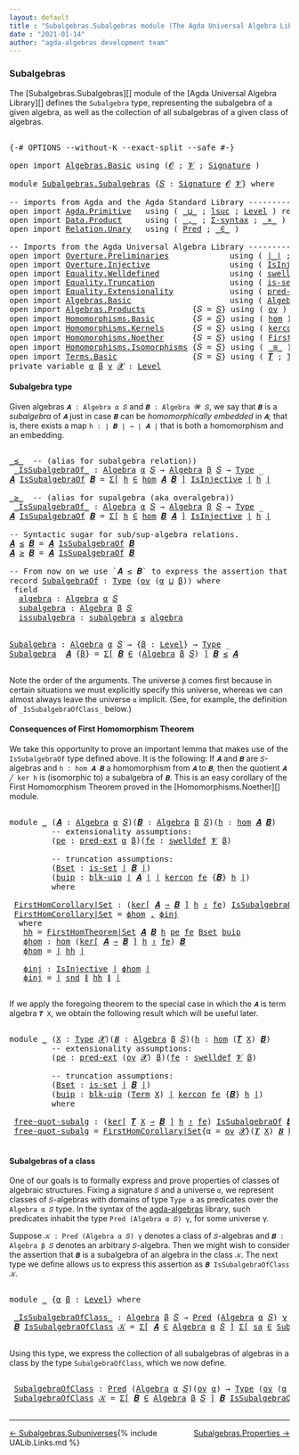 ```yaml
---
layout: default
title : "Subalgebras.Subalgebras module (The Agda Universal Algebra Library)"
date : "2021-01-14"
author: "agda-algebras development team"
---
```


### <a id="subalgebras">Subalgebras</a>

The [Subalgebras.Subalgebras][] module of the [Agda Universal Algebra Library][] defines the `Subalgebra` type, representing the subalgebra of a given algebra, as well as the collection of all subalgebras of a given class of algebras.

<pre class="Agda">

<a id="456" class="Symbol">{-#</a> <a id="460" class="Keyword">OPTIONS</a> <a id="468" class="Pragma">--without-K</a> <a id="480" class="Pragma">--exact-split</a> <a id="494" class="Pragma">--safe</a> <a id="501" class="Symbol">#-}</a>

<a id="506" class="Keyword">open</a> <a id="511" class="Keyword">import</a> <a id="518" href="Algebras.Basic.html" class="Module">Algebras.Basic</a> <a id="533" class="Keyword">using</a> <a id="539" class="Symbol">(</a><a id="540" href="Algebras.Basic.html#1130" class="Generalizable">𝓞</a> <a id="542" class="Symbol">;</a> <a id="544" href="Algebras.Basic.html#1132" class="Generalizable">𝓥</a> <a id="546" class="Symbol">;</a> <a id="548" href="Algebras.Basic.html#3858" class="Function">Signature</a> <a id="558" class="Symbol">)</a>

<a id="561" class="Keyword">module</a> <a id="568" href="Subalgebras.Subalgebras.html" class="Module">Subalgebras.Subalgebras</a> <a id="592" class="Symbol">{</a><a id="593" href="Subalgebras.Subalgebras.html#593" class="Bound">𝑆</a> <a id="595" class="Symbol">:</a> <a id="597" href="Algebras.Basic.html#3858" class="Function">Signature</a> <a id="607" href="Algebras.Basic.html#1130" class="Generalizable">𝓞</a> <a id="609" href="Algebras.Basic.html#1132" class="Generalizable">𝓥</a><a id="610" class="Symbol">}</a> <a id="612" class="Keyword">where</a>

<a id="619" class="Comment">-- imports from Agda and the Agda Standard Library ------------------------------------</a>
<a id="707" class="Keyword">open</a> <a id="712" class="Keyword">import</a> <a id="719" href="Agda.Primitive.html" class="Module">Agda.Primitive</a>   <a id="736" class="Keyword">using</a> <a id="742" class="Symbol">(</a> <a id="744" href="Agda.Primitive.html#810" class="Primitive Operator">_⊔_</a> <a id="748" class="Symbol">;</a> <a id="750" href="Agda.Primitive.html#780" class="Primitive">lsuc</a> <a id="755" class="Symbol">;</a> <a id="757" href="Agda.Primitive.html#597" class="Postulate">Level</a> <a id="763" class="Symbol">)</a> <a id="765" class="Keyword">renaming</a> <a id="774" class="Symbol">(</a> <a id="776" href="Agda.Primitive.html#326" class="Primitive">Set</a> <a id="780" class="Symbol">to</a> <a id="783" class="Primitive">Type</a> <a id="788" class="Symbol">)</a>
<a id="790" class="Keyword">open</a> <a id="795" class="Keyword">import</a> <a id="802" href="Data.Product.html" class="Module">Data.Product</a>     <a id="819" class="Keyword">using</a> <a id="825" class="Symbol">(</a> <a id="827" href="Agda.Builtin.Sigma.html#236" class="InductiveConstructor Operator">_,_</a> <a id="831" class="Symbol">;</a> <a id="833" href="Data.Product.html#916" class="Function">Σ-syntax</a> <a id="842" class="Symbol">;</a> <a id="844" href="Data.Product.html#1167" class="Function Operator">_×_</a> <a id="848" class="Symbol">)</a> <a id="850" class="Keyword">renaming</a> <a id="859" class="Symbol">(</a> <a id="861" href="Agda.Builtin.Sigma.html#264" class="Field">proj₂</a> <a id="867" class="Symbol">to</a> <a id="870" class="Field">snd</a> <a id="874" class="Symbol">)</a>
<a id="876" class="Keyword">open</a> <a id="881" class="Keyword">import</a> <a id="888" href="Relation.Unary.html" class="Module">Relation.Unary</a>   <a id="905" class="Keyword">using</a> <a id="911" class="Symbol">(</a> <a id="913" href="Relation.Unary.html#1101" class="Function">Pred</a> <a id="918" class="Symbol">;</a> <a id="920" href="Relation.Unary.html#1523" class="Function Operator">_∈_</a> <a id="924" class="Symbol">)</a>

<a id="927" class="Comment">-- Imports from the Agda Universal Algebra Library ------------------------------------</a>
<a id="1015" class="Keyword">open</a> <a id="1020" class="Keyword">import</a> <a id="1027" href="Overture.Preliminaries.html" class="Module">Overture.Preliminaries</a>             <a id="1062" class="Keyword">using</a> <a id="1068" class="Symbol">(</a> <a id="1070" href="Overture.Preliminaries.html#4383" class="Function Operator">∣_∣</a> <a id="1074" class="Symbol">;</a> <a id="1076" href="Overture.Preliminaries.html#4421" class="Function Operator">∥_∥</a> <a id="1080" class="Symbol">)</a>
<a id="1082" class="Keyword">open</a> <a id="1087" class="Keyword">import</a> <a id="1094" href="Overture.Injective.html" class="Module">Overture.Injective</a>                 <a id="1129" class="Keyword">using</a> <a id="1135" class="Symbol">(</a> <a id="1137" href="Overture.Injective.html#1265" class="Function">IsInjective</a> <a id="1149" class="Symbol">)</a>
<a id="1151" class="Keyword">open</a> <a id="1156" class="Keyword">import</a> <a id="1163" href="Equality.Welldefined.html" class="Module">Equality.Welldefined</a>               <a id="1198" class="Keyword">using</a> <a id="1204" class="Symbol">(</a> <a id="1206" href="Equality.Welldefined.html#2646" class="Function">swelldef</a> <a id="1215" class="Symbol">)</a>
<a id="1217" class="Keyword">open</a> <a id="1222" class="Keyword">import</a> <a id="1229" href="Equality.Truncation.html" class="Module">Equality.Truncation</a>                <a id="1264" class="Keyword">using</a> <a id="1270" class="Symbol">(</a> <a id="1272" href="Equality.Truncation.html#6610" class="Function">is-set</a> <a id="1279" class="Symbol">;</a> <a id="1281" href="Equality.Truncation.html#10868" class="Function">blk-uip</a> <a id="1289" class="Symbol">)</a>
<a id="1291" class="Keyword">open</a> <a id="1296" class="Keyword">import</a> <a id="1303" href="Equality.Extensionality.html" class="Module">Equality.Extensionality</a>            <a id="1338" class="Keyword">using</a> <a id="1344" class="Symbol">(</a> <a id="1346" href="Equality.Extensionality.html#3081" class="Function">pred-ext</a> <a id="1355" class="Symbol">)</a>
<a id="1357" class="Keyword">open</a> <a id="1362" class="Keyword">import</a> <a id="1369" href="Algebras.Basic.html" class="Module">Algebras.Basic</a>                     <a id="1404" class="Keyword">using</a> <a id="1410" class="Symbol">(</a> <a id="1412" href="Algebras.Basic.html#6222" class="Function">Algebra</a> <a id="1420" class="Symbol">)</a>
<a id="1422" class="Keyword">open</a> <a id="1427" class="Keyword">import</a> <a id="1434" href="Algebras.Products.html" class="Module">Algebras.Products</a>          <a id="1461" class="Symbol">{</a><a id="1462" class="Argument">𝑆</a> <a id="1464" class="Symbol">=</a> <a id="1466" href="Subalgebras.Subalgebras.html#593" class="Bound">𝑆</a><a id="1467" class="Symbol">}</a> <a id="1469" class="Keyword">using</a> <a id="1475" class="Symbol">(</a> <a id="1477" href="Algebras.Products.html#3135" class="Function">ov</a> <a id="1480" class="Symbol">)</a>
<a id="1482" class="Keyword">open</a> <a id="1487" class="Keyword">import</a> <a id="1494" href="Homomorphisms.Basic.html" class="Module">Homomorphisms.Basic</a>        <a id="1521" class="Symbol">{</a><a id="1522" class="Argument">𝑆</a> <a id="1524" class="Symbol">=</a> <a id="1526" href="Subalgebras.Subalgebras.html#593" class="Bound">𝑆</a><a id="1527" class="Symbol">}</a> <a id="1529" class="Keyword">using</a> <a id="1535" class="Symbol">(</a> <a id="1537" href="Homomorphisms.Basic.html#2647" class="Function">hom</a> <a id="1541" class="Symbol">)</a>
<a id="1543" class="Keyword">open</a> <a id="1548" class="Keyword">import</a> <a id="1555" href="Homomorphisms.Kernels.html" class="Module">Homomorphisms.Kernels</a>      <a id="1582" class="Symbol">{</a><a id="1583" class="Argument">𝑆</a> <a id="1585" class="Symbol">=</a> <a id="1587" href="Subalgebras.Subalgebras.html#593" class="Bound">𝑆</a><a id="1588" class="Symbol">}</a> <a id="1590" class="Keyword">using</a> <a id="1596" class="Symbol">(</a> <a id="1598" href="Homomorphisms.Kernels.html#2620" class="Function">kercon</a> <a id="1605" class="Symbol">;</a> <a id="1607" href="Homomorphisms.Kernels.html#3028" class="Function Operator">ker[_⇒_]_↾_</a> <a id="1619" class="Symbol">)</a>
<a id="1621" class="Keyword">open</a> <a id="1626" class="Keyword">import</a> <a id="1633" href="Homomorphisms.Noether.html" class="Module">Homomorphisms.Noether</a>      <a id="1660" class="Symbol">{</a><a id="1661" class="Argument">𝑆</a> <a id="1663" class="Symbol">=</a> <a id="1665" href="Subalgebras.Subalgebras.html#593" class="Bound">𝑆</a><a id="1666" class="Symbol">}</a> <a id="1668" class="Keyword">using</a> <a id="1674" class="Symbol">(</a> <a id="1676" href="Homomorphisms.Noether.html#3953" class="Function">FirstHomTheorem|Set</a> <a id="1696" class="Symbol">)</a>
<a id="1698" class="Keyword">open</a> <a id="1703" class="Keyword">import</a> <a id="1710" href="Homomorphisms.Isomorphisms.html" class="Module">Homomorphisms.Isomorphisms</a> <a id="1737" class="Symbol">{</a><a id="1738" class="Argument">𝑆</a> <a id="1740" class="Symbol">=</a> <a id="1742" href="Subalgebras.Subalgebras.html#593" class="Bound">𝑆</a><a id="1743" class="Symbol">}</a> <a id="1745" class="Keyword">using</a> <a id="1751" class="Symbol">(</a> <a id="1753" href="Homomorphisms.Isomorphisms.html#2333" class="Record Operator">_≅_</a> <a id="1757" class="Symbol">)</a>
<a id="1759" class="Keyword">open</a> <a id="1764" class="Keyword">import</a> <a id="1771" href="Terms.Basic.html" class="Module">Terms.Basic</a>                <a id="1798" class="Symbol">{</a><a id="1799" class="Argument">𝑆</a> <a id="1801" class="Symbol">=</a> <a id="1803" href="Subalgebras.Subalgebras.html#593" class="Bound">𝑆</a><a id="1804" class="Symbol">}</a> <a id="1806" class="Keyword">using</a> <a id="1812" class="Symbol">(</a> <a id="1814" href="Terms.Basic.html#3263" class="Function">𝑻</a> <a id="1816" class="Symbol">;</a> <a id="1818" href="Terms.Basic.html#1991" class="Datatype">Term</a> <a id="1823" class="Symbol">)</a>
<a id="1825" class="Keyword">private</a> <a id="1833" class="Keyword">variable</a> <a id="1842" href="Subalgebras.Subalgebras.html#1842" class="Generalizable">α</a> <a id="1844" href="Subalgebras.Subalgebras.html#1844" class="Generalizable">β</a> <a id="1846" href="Subalgebras.Subalgebras.html#1846" class="Generalizable">γ</a> <a id="1848" href="Subalgebras.Subalgebras.html#1848" class="Generalizable">𝓧</a> <a id="1850" class="Symbol">:</a> <a id="1852" href="Agda.Primitive.html#597" class="Postulate">Level</a>
</pre>


#### <a id="subalgebra-type">Subalgebra type</a>

Given algebras `𝑨 : Algebra α 𝑆` and `𝑩 : Algebra 𝓦 𝑆`, we say that `𝑩` is a *subalgebra* of `𝑨` just in case `𝑩` can be *homomorphically embedded* in `𝑨`; that is, there exists a map `h : ∣ 𝑩 ∣ → ∣ 𝑨 ∣` that is both a homomorphism and an embedding.

<pre class="Agda">

<a id="_≤_"></a><a id="2186" href="Subalgebras.Subalgebras.html#2186" class="Function Operator">_≤_</a>  <a id="2191" class="Comment">-- (alias for subalgebra relation))</a>
 <a id="_IsSubalgebraOf_"></a><a id="2228" href="Subalgebras.Subalgebras.html#2228" class="Function Operator">_IsSubalgebraOf_</a> <a id="2245" class="Symbol">:</a> <a id="2247" href="Algebras.Basic.html#6222" class="Function">Algebra</a> <a id="2255" href="Subalgebras.Subalgebras.html#1842" class="Generalizable">α</a> <a id="2257" href="Subalgebras.Subalgebras.html#593" class="Bound">𝑆</a> <a id="2259" class="Symbol">→</a> <a id="2261" href="Algebras.Basic.html#6222" class="Function">Algebra</a> <a id="2269" href="Subalgebras.Subalgebras.html#1844" class="Generalizable">β</a> <a id="2271" href="Subalgebras.Subalgebras.html#593" class="Bound">𝑆</a> <a id="2273" class="Symbol">→</a> <a id="2275" href="Subalgebras.Subalgebras.html#783" class="Primitive">Type</a> <a id="2280" class="Symbol">_</a>
<a id="2282" href="Subalgebras.Subalgebras.html#2282" class="Bound">𝑨</a> <a id="2284" href="Subalgebras.Subalgebras.html#2228" class="Function Operator">IsSubalgebraOf</a> <a id="2299" href="Subalgebras.Subalgebras.html#2299" class="Bound">𝑩</a> <a id="2301" class="Symbol">=</a> <a id="2303" href="Data.Product.html#916" class="Function">Σ[</a> <a id="2306" href="Subalgebras.Subalgebras.html#2306" class="Bound">h</a> <a id="2308" href="Data.Product.html#916" class="Function">∈</a> <a id="2310" href="Homomorphisms.Basic.html#2647" class="Function">hom</a> <a id="2314" href="Subalgebras.Subalgebras.html#2282" class="Bound">𝑨</a> <a id="2316" href="Subalgebras.Subalgebras.html#2299" class="Bound">𝑩</a> <a id="2318" href="Data.Product.html#916" class="Function">]</a> <a id="2320" href="Overture.Injective.html#1265" class="Function">IsInjective</a> <a id="2332" href="Overture.Preliminaries.html#4383" class="Function Operator">∣</a> <a id="2334" href="Subalgebras.Subalgebras.html#2306" class="Bound">h</a> <a id="2336" href="Overture.Preliminaries.html#4383" class="Function Operator">∣</a>

<a id="_≥_"></a><a id="2339" href="Subalgebras.Subalgebras.html#2339" class="Function Operator">_≥_</a>  <a id="2344" class="Comment">-- (alias for supalgebra (aka overalgebra))</a>
 <a id="_IsSupalgebraOf_"></a><a id="2389" href="Subalgebras.Subalgebras.html#2389" class="Function Operator">_IsSupalgebraOf_</a> <a id="2406" class="Symbol">:</a> <a id="2408" href="Algebras.Basic.html#6222" class="Function">Algebra</a> <a id="2416" href="Subalgebras.Subalgebras.html#1842" class="Generalizable">α</a> <a id="2418" href="Subalgebras.Subalgebras.html#593" class="Bound">𝑆</a> <a id="2420" class="Symbol">→</a> <a id="2422" href="Algebras.Basic.html#6222" class="Function">Algebra</a> <a id="2430" href="Subalgebras.Subalgebras.html#1844" class="Generalizable">β</a> <a id="2432" href="Subalgebras.Subalgebras.html#593" class="Bound">𝑆</a> <a id="2434" class="Symbol">→</a> <a id="2436" href="Subalgebras.Subalgebras.html#783" class="Primitive">Type</a> <a id="2441" class="Symbol">_</a>
<a id="2443" href="Subalgebras.Subalgebras.html#2443" class="Bound">𝑨</a> <a id="2445" href="Subalgebras.Subalgebras.html#2389" class="Function Operator">IsSupalgebraOf</a> <a id="2460" href="Subalgebras.Subalgebras.html#2460" class="Bound">𝑩</a> <a id="2462" class="Symbol">=</a> <a id="2464" href="Data.Product.html#916" class="Function">Σ[</a> <a id="2467" href="Subalgebras.Subalgebras.html#2467" class="Bound">h</a> <a id="2469" href="Data.Product.html#916" class="Function">∈</a> <a id="2471" href="Homomorphisms.Basic.html#2647" class="Function">hom</a> <a id="2475" href="Subalgebras.Subalgebras.html#2460" class="Bound">𝑩</a> <a id="2477" href="Subalgebras.Subalgebras.html#2443" class="Bound">𝑨</a> <a id="2479" href="Data.Product.html#916" class="Function">]</a> <a id="2481" href="Overture.Injective.html#1265" class="Function">IsInjective</a> <a id="2493" href="Overture.Preliminaries.html#4383" class="Function Operator">∣</a> <a id="2495" href="Subalgebras.Subalgebras.html#2467" class="Bound">h</a> <a id="2497" href="Overture.Preliminaries.html#4383" class="Function Operator">∣</a>

<a id="2500" class="Comment">-- Syntactic sugar for sub/sup-algebra relations.</a>
<a id="2550" href="Subalgebras.Subalgebras.html#2550" class="Bound">𝑨</a> <a id="2552" href="Subalgebras.Subalgebras.html#2186" class="Function Operator">≤</a> <a id="2554" href="Subalgebras.Subalgebras.html#2554" class="Bound">𝑩</a> <a id="2556" class="Symbol">=</a> <a id="2558" href="Subalgebras.Subalgebras.html#2550" class="Bound">𝑨</a> <a id="2560" href="Subalgebras.Subalgebras.html#2228" class="Function Operator">IsSubalgebraOf</a> <a id="2575" href="Subalgebras.Subalgebras.html#2554" class="Bound">𝑩</a>
<a id="2577" href="Subalgebras.Subalgebras.html#2577" class="Bound">𝑨</a> <a id="2579" href="Subalgebras.Subalgebras.html#2339" class="Function Operator">≥</a> <a id="2581" href="Subalgebras.Subalgebras.html#2581" class="Bound">𝑩</a> <a id="2583" class="Symbol">=</a> <a id="2585" href="Subalgebras.Subalgebras.html#2577" class="Bound">𝑨</a> <a id="2587" href="Subalgebras.Subalgebras.html#2389" class="Function Operator">IsSupalgebraOf</a> <a id="2602" href="Subalgebras.Subalgebras.html#2581" class="Bound">𝑩</a>

<a id="2605" class="Comment">-- From now on we use `𝑨 ≤ 𝑩` to express the assertion that `𝑨` is a subalgebra of `𝑩`.</a>
<a id="2693" class="Keyword">record</a> <a id="SubalgebraOf"></a><a id="2700" href="Subalgebras.Subalgebras.html#2700" class="Record">SubalgebraOf</a> <a id="2713" class="Symbol">:</a> <a id="2715" href="Subalgebras.Subalgebras.html#783" class="Primitive">Type</a> <a id="2720" class="Symbol">(</a><a id="2721" href="Algebras.Products.html#3135" class="Function">ov</a> <a id="2724" class="Symbol">(</a><a id="2725" href="Subalgebras.Subalgebras.html#2725" class="Bound">α</a> <a id="2727" href="Agda.Primitive.html#810" class="Primitive Operator">⊔</a> <a id="2729" href="Subalgebras.Subalgebras.html#2729" class="Bound">β</a><a id="2730" class="Symbol">))</a> <a id="2733" class="Keyword">where</a>
 <a id="2740" class="Keyword">field</a>
  <a id="SubalgebraOf.algebra"></a><a id="2748" href="Subalgebras.Subalgebras.html#2748" class="Field">algebra</a> <a id="2756" class="Symbol">:</a> <a id="2758" href="Algebras.Basic.html#6222" class="Function">Algebra</a> <a id="2766" href="Subalgebras.Subalgebras.html#2725" class="Bound">α</a> <a id="2768" href="Subalgebras.Subalgebras.html#593" class="Bound">𝑆</a>
  <a id="SubalgebraOf.subalgebra"></a><a id="2772" href="Subalgebras.Subalgebras.html#2772" class="Field">subalgebra</a> <a id="2783" class="Symbol">:</a> <a id="2785" href="Algebras.Basic.html#6222" class="Function">Algebra</a> <a id="2793" href="Subalgebras.Subalgebras.html#2729" class="Bound">β</a> <a id="2795" href="Subalgebras.Subalgebras.html#593" class="Bound">𝑆</a>
  <a id="SubalgebraOf.issubalgebra"></a><a id="2799" href="Subalgebras.Subalgebras.html#2799" class="Field">issubalgebra</a> <a id="2812" class="Symbol">:</a> <a id="2814" href="Subalgebras.Subalgebras.html#2772" class="Field">subalgebra</a> <a id="2825" href="Subalgebras.Subalgebras.html#2186" class="Function Operator">≤</a> <a id="2827" href="Subalgebras.Subalgebras.html#2748" class="Field">algebra</a>


<a id="Subalgebra"></a><a id="2837" href="Subalgebras.Subalgebras.html#2837" class="Function">Subalgebra</a> <a id="2848" class="Symbol">:</a> <a id="2850" href="Algebras.Basic.html#6222" class="Function">Algebra</a> <a id="2858" href="Subalgebras.Subalgebras.html#1842" class="Generalizable">α</a> <a id="2860" href="Subalgebras.Subalgebras.html#593" class="Bound">𝑆</a> <a id="2862" class="Symbol">→</a> <a id="2864" class="Symbol">{</a><a id="2865" href="Subalgebras.Subalgebras.html#2865" class="Bound">β</a> <a id="2867" class="Symbol">:</a> <a id="2869" href="Agda.Primitive.html#597" class="Postulate">Level</a><a id="2874" class="Symbol">}</a> <a id="2876" class="Symbol">→</a> <a id="2878" href="Subalgebras.Subalgebras.html#783" class="Primitive">Type</a> <a id="2883" class="Symbol">_</a>
<a id="2885" href="Subalgebras.Subalgebras.html#2837" class="Function">Subalgebra</a>  <a id="2897" href="Subalgebras.Subalgebras.html#2897" class="Bound">𝑨</a> <a id="2899" class="Symbol">{</a><a id="2900" href="Subalgebras.Subalgebras.html#2900" class="Bound">β</a><a id="2901" class="Symbol">}</a> <a id="2903" class="Symbol">=</a> <a id="2905" href="Data.Product.html#916" class="Function">Σ[</a> <a id="2908" href="Subalgebras.Subalgebras.html#2908" class="Bound">𝑩</a> <a id="2910" href="Data.Product.html#916" class="Function">∈</a> <a id="2912" class="Symbol">(</a><a id="2913" href="Algebras.Basic.html#6222" class="Function">Algebra</a> <a id="2921" href="Subalgebras.Subalgebras.html#2900" class="Bound">β</a> <a id="2923" href="Subalgebras.Subalgebras.html#593" class="Bound">𝑆</a><a id="2924" class="Symbol">)</a> <a id="2926" href="Data.Product.html#916" class="Function">]</a> <a id="2928" href="Subalgebras.Subalgebras.html#2908" class="Bound">𝑩</a> <a id="2930" href="Subalgebras.Subalgebras.html#2186" class="Function Operator">≤</a> <a id="2932" href="Subalgebras.Subalgebras.html#2897" class="Bound">𝑨</a>

</pre>


Note the order of the arguments.  The universe `β` comes first because in certain situations we must explicitly specify this universe, whereas we can almost always leave the universe `α` implicit. (See, for example, the definition of `_IsSubalgebraOfClass_` below.)


#### <a id="consequences-of-first-homomorphism-theorem">Consequences of First Homomorphism Theorem</a>

We take this opportunity to prove an important lemma that makes use of the `IsSubalgebraOf` type defined above.  It is the following: If `𝑨` and `𝑩` are `𝑆`-algebras and `h : hom 𝑨 𝑩` a homomorphism from `𝑨` to `𝑩`, then the quotient `𝑨 ╱ ker h` is (isomorphic to) a subalgebra of `𝑩`.  This is an easy corollary of the First Homomorphism Theorem proved in the [Homomorphisms.Noether][] module.

<pre class="Agda">

<a id="3730" class="Keyword">module</a> <a id="3737" href="Subalgebras.Subalgebras.html#3737" class="Module">_</a> <a id="3739" class="Symbol">(</a><a id="3740" href="Subalgebras.Subalgebras.html#3740" class="Bound">𝑨</a> <a id="3742" class="Symbol">:</a> <a id="3744" href="Algebras.Basic.html#6222" class="Function">Algebra</a> <a id="3752" href="Subalgebras.Subalgebras.html#1842" class="Generalizable">α</a> <a id="3754" href="Subalgebras.Subalgebras.html#593" class="Bound">𝑆</a><a id="3755" class="Symbol">)(</a><a id="3757" href="Subalgebras.Subalgebras.html#3757" class="Bound">𝑩</a> <a id="3759" class="Symbol">:</a> <a id="3761" href="Algebras.Basic.html#6222" class="Function">Algebra</a> <a id="3769" href="Subalgebras.Subalgebras.html#1844" class="Generalizable">β</a> <a id="3771" href="Subalgebras.Subalgebras.html#593" class="Bound">𝑆</a><a id="3772" class="Symbol">)(</a><a id="3774" href="Subalgebras.Subalgebras.html#3774" class="Bound">h</a> <a id="3776" class="Symbol">:</a> <a id="3778" href="Homomorphisms.Basic.html#2647" class="Function">hom</a> <a id="3782" href="Subalgebras.Subalgebras.html#3740" class="Bound">𝑨</a> <a id="3784" href="Subalgebras.Subalgebras.html#3757" class="Bound">𝑩</a><a id="3785" class="Symbol">)</a>
         <a id="3796" class="Comment">-- extensionality assumptions:</a>
         <a id="3836" class="Symbol">(</a><a id="3837" href="Subalgebras.Subalgebras.html#3837" class="Bound">pe</a> <a id="3840" class="Symbol">:</a> <a id="3842" href="Equality.Extensionality.html#3081" class="Function">pred-ext</a> <a id="3851" href="Subalgebras.Subalgebras.html#1842" class="Generalizable">α</a> <a id="3853" href="Subalgebras.Subalgebras.html#1844" class="Generalizable">β</a><a id="3854" class="Symbol">)(</a><a id="3856" href="Subalgebras.Subalgebras.html#3856" class="Bound">fe</a> <a id="3859" class="Symbol">:</a> <a id="3861" href="Equality.Welldefined.html#2646" class="Function">swelldef</a> <a id="3870" href="Subalgebras.Subalgebras.html#609" class="Bound">𝓥</a> <a id="3872" href="Subalgebras.Subalgebras.html#1844" class="Generalizable">β</a><a id="3873" class="Symbol">)</a>

         <a id="3885" class="Comment">-- truncation assumptions:</a>
         <a id="3921" class="Symbol">(</a><a id="3922" href="Subalgebras.Subalgebras.html#3922" class="Bound">Bset</a> <a id="3927" class="Symbol">:</a> <a id="3929" href="Equality.Truncation.html#6610" class="Function">is-set</a> <a id="3936" href="Overture.Preliminaries.html#4383" class="Function Operator">∣</a> <a id="3938" href="Subalgebras.Subalgebras.html#3757" class="Bound">𝑩</a> <a id="3940" href="Overture.Preliminaries.html#4383" class="Function Operator">∣</a><a id="3941" class="Symbol">)</a>
         <a id="3952" class="Symbol">(</a><a id="3953" href="Subalgebras.Subalgebras.html#3953" class="Bound">buip</a> <a id="3958" class="Symbol">:</a> <a id="3960" href="Equality.Truncation.html#10868" class="Function">blk-uip</a> <a id="3968" href="Overture.Preliminaries.html#4383" class="Function Operator">∣</a> <a id="3970" href="Subalgebras.Subalgebras.html#3740" class="Bound">𝑨</a> <a id="3972" href="Overture.Preliminaries.html#4383" class="Function Operator">∣</a> <a id="3974" href="Overture.Preliminaries.html#4383" class="Function Operator">∣</a> <a id="3976" href="Homomorphisms.Kernels.html#2620" class="Function">kercon</a> <a id="3983" href="Subalgebras.Subalgebras.html#3856" class="Bound">fe</a> <a id="3986" class="Symbol">{</a><a id="3987" href="Subalgebras.Subalgebras.html#3757" class="Bound">𝑩</a><a id="3988" class="Symbol">}</a> <a id="3990" href="Subalgebras.Subalgebras.html#3774" class="Bound">h</a> <a id="3992" href="Overture.Preliminaries.html#4383" class="Function Operator">∣</a><a id="3993" class="Symbol">)</a>
         <a id="4004" class="Keyword">where</a>

 <a id="4012" href="Subalgebras.Subalgebras.html#4012" class="Function">FirstHomCorollary|Set</a> <a id="4034" class="Symbol">:</a> <a id="4036" class="Symbol">(</a><a id="4037" href="Homomorphisms.Kernels.html#3028" class="Function Operator">ker[</a> <a id="4042" href="Subalgebras.Subalgebras.html#3740" class="Bound">𝑨</a> <a id="4044" href="Homomorphisms.Kernels.html#3028" class="Function Operator">⇒</a> <a id="4046" href="Subalgebras.Subalgebras.html#3757" class="Bound">𝑩</a> <a id="4048" href="Homomorphisms.Kernels.html#3028" class="Function Operator">]</a> <a id="4050" href="Subalgebras.Subalgebras.html#3774" class="Bound">h</a> <a id="4052" href="Homomorphisms.Kernels.html#3028" class="Function Operator">↾</a> <a id="4054" href="Subalgebras.Subalgebras.html#3856" class="Bound">fe</a><a id="4056" class="Symbol">)</a> <a id="4058" href="Subalgebras.Subalgebras.html#2228" class="Function Operator">IsSubalgebraOf</a> <a id="4073" href="Subalgebras.Subalgebras.html#3757" class="Bound">𝑩</a>
 <a id="4076" href="Subalgebras.Subalgebras.html#4012" class="Function">FirstHomCorollary|Set</a> <a id="4098" class="Symbol">=</a> <a id="4100" href="Subalgebras.Subalgebras.html#4173" class="Function">ϕhom</a> <a id="4105" href="Agda.Builtin.Sigma.html#236" class="InductiveConstructor Operator">,</a> <a id="4107" href="Subalgebras.Subalgebras.html#4229" class="Function">ϕinj</a>
  <a id="4114" class="Keyword">where</a>
   <a id="4123" href="Subalgebras.Subalgebras.html#4123" class="Function">hh</a> <a id="4126" class="Symbol">=</a> <a id="4128" href="Homomorphisms.Noether.html#3953" class="Function">FirstHomTheorem|Set</a> <a id="4148" href="Subalgebras.Subalgebras.html#3740" class="Bound">𝑨</a> <a id="4150" href="Subalgebras.Subalgebras.html#3757" class="Bound">𝑩</a> <a id="4152" href="Subalgebras.Subalgebras.html#3774" class="Bound">h</a> <a id="4154" href="Subalgebras.Subalgebras.html#3837" class="Bound">pe</a> <a id="4157" href="Subalgebras.Subalgebras.html#3856" class="Bound">fe</a> <a id="4160" href="Subalgebras.Subalgebras.html#3922" class="Bound">Bset</a> <a id="4165" href="Subalgebras.Subalgebras.html#3953" class="Bound">buip</a>
   <a id="4173" href="Subalgebras.Subalgebras.html#4173" class="Function">ϕhom</a> <a id="4178" class="Symbol">:</a> <a id="4180" href="Homomorphisms.Basic.html#2647" class="Function">hom</a> <a id="4184" class="Symbol">(</a><a id="4185" href="Homomorphisms.Kernels.html#3028" class="Function Operator">ker[</a> <a id="4190" href="Subalgebras.Subalgebras.html#3740" class="Bound">𝑨</a> <a id="4192" href="Homomorphisms.Kernels.html#3028" class="Function Operator">⇒</a> <a id="4194" href="Subalgebras.Subalgebras.html#3757" class="Bound">𝑩</a> <a id="4196" href="Homomorphisms.Kernels.html#3028" class="Function Operator">]</a> <a id="4198" href="Subalgebras.Subalgebras.html#3774" class="Bound">h</a> <a id="4200" href="Homomorphisms.Kernels.html#3028" class="Function Operator">↾</a> <a id="4202" href="Subalgebras.Subalgebras.html#3856" class="Bound">fe</a><a id="4204" class="Symbol">)</a> <a id="4206" href="Subalgebras.Subalgebras.html#3757" class="Bound">𝑩</a>
   <a id="4211" href="Subalgebras.Subalgebras.html#4173" class="Function">ϕhom</a> <a id="4216" class="Symbol">=</a> <a id="4218" href="Overture.Preliminaries.html#4383" class="Function Operator">∣</a> <a id="4220" href="Subalgebras.Subalgebras.html#4123" class="Function">hh</a> <a id="4223" href="Overture.Preliminaries.html#4383" class="Function Operator">∣</a>

   <a id="4229" href="Subalgebras.Subalgebras.html#4229" class="Function">ϕinj</a> <a id="4234" class="Symbol">:</a> <a id="4236" href="Overture.Injective.html#1265" class="Function">IsInjective</a> <a id="4248" href="Overture.Preliminaries.html#4383" class="Function Operator">∣</a> <a id="4250" href="Subalgebras.Subalgebras.html#4173" class="Function">ϕhom</a> <a id="4255" href="Overture.Preliminaries.html#4383" class="Function Operator">∣</a>
   <a id="4260" href="Subalgebras.Subalgebras.html#4229" class="Function">ϕinj</a> <a id="4265" class="Symbol">=</a> <a id="4267" href="Overture.Preliminaries.html#4383" class="Function Operator">∣</a> <a id="4269" href="Subalgebras.Subalgebras.html#870" class="Field">snd</a> <a id="4273" href="Overture.Preliminaries.html#4421" class="Function Operator">∥</a> <a id="4275" href="Subalgebras.Subalgebras.html#4123" class="Function">hh</a> <a id="4278" href="Overture.Preliminaries.html#4421" class="Function Operator">∥</a> <a id="4280" href="Overture.Preliminaries.html#4383" class="Function Operator">∣</a>

</pre>

If we apply the foregoing theorem to the special case in which the `𝑨` is term algebra `𝑻 X`, we obtain the following result which will be useful later.

<pre class="Agda">

<a id="4463" class="Keyword">module</a> <a id="4470" href="Subalgebras.Subalgebras.html#4470" class="Module">_</a> <a id="4472" class="Symbol">(</a><a id="4473" href="Subalgebras.Subalgebras.html#4473" class="Bound">X</a> <a id="4475" class="Symbol">:</a> <a id="4477" href="Subalgebras.Subalgebras.html#783" class="Primitive">Type</a> <a id="4482" href="Subalgebras.Subalgebras.html#1848" class="Generalizable">𝓧</a><a id="4483" class="Symbol">)(</a><a id="4485" href="Subalgebras.Subalgebras.html#4485" class="Bound">𝑩</a> <a id="4487" class="Symbol">:</a> <a id="4489" href="Algebras.Basic.html#6222" class="Function">Algebra</a> <a id="4497" href="Subalgebras.Subalgebras.html#1844" class="Generalizable">β</a> <a id="4499" href="Subalgebras.Subalgebras.html#593" class="Bound">𝑆</a><a id="4500" class="Symbol">)(</a><a id="4502" href="Subalgebras.Subalgebras.html#4502" class="Bound">h</a> <a id="4504" class="Symbol">:</a> <a id="4506" href="Homomorphisms.Basic.html#2647" class="Function">hom</a> <a id="4510" class="Symbol">(</a><a id="4511" href="Terms.Basic.html#3263" class="Function">𝑻</a> <a id="4513" href="Subalgebras.Subalgebras.html#4473" class="Bound">X</a><a id="4514" class="Symbol">)</a> <a id="4516" href="Subalgebras.Subalgebras.html#4485" class="Bound">𝑩</a><a id="4517" class="Symbol">)</a>
         <a id="4528" class="Comment">-- extensionality assumptions:</a>
         <a id="4568" class="Symbol">(</a><a id="4569" href="Subalgebras.Subalgebras.html#4569" class="Bound">pe</a> <a id="4572" class="Symbol">:</a> <a id="4574" href="Equality.Extensionality.html#3081" class="Function">pred-ext</a> <a id="4583" class="Symbol">(</a><a id="4584" href="Algebras.Products.html#3135" class="Function">ov</a> <a id="4587" href="Subalgebras.Subalgebras.html#1848" class="Generalizable">𝓧</a><a id="4588" class="Symbol">)</a> <a id="4590" href="Subalgebras.Subalgebras.html#1844" class="Generalizable">β</a><a id="4591" class="Symbol">)(</a><a id="4593" href="Subalgebras.Subalgebras.html#4593" class="Bound">fe</a> <a id="4596" class="Symbol">:</a> <a id="4598" href="Equality.Welldefined.html#2646" class="Function">swelldef</a> <a id="4607" href="Subalgebras.Subalgebras.html#609" class="Bound">𝓥</a> <a id="4609" href="Subalgebras.Subalgebras.html#1844" class="Generalizable">β</a><a id="4610" class="Symbol">)</a>

         <a id="4622" class="Comment">-- truncation assumptions:</a>
         <a id="4658" class="Symbol">(</a><a id="4659" href="Subalgebras.Subalgebras.html#4659" class="Bound">Bset</a> <a id="4664" class="Symbol">:</a> <a id="4666" href="Equality.Truncation.html#6610" class="Function">is-set</a> <a id="4673" href="Overture.Preliminaries.html#4383" class="Function Operator">∣</a> <a id="4675" href="Subalgebras.Subalgebras.html#4485" class="Bound">𝑩</a> <a id="4677" href="Overture.Preliminaries.html#4383" class="Function Operator">∣</a><a id="4678" class="Symbol">)</a>
         <a id="4689" class="Symbol">(</a><a id="4690" href="Subalgebras.Subalgebras.html#4690" class="Bound">buip</a> <a id="4695" class="Symbol">:</a> <a id="4697" href="Equality.Truncation.html#10868" class="Function">blk-uip</a> <a id="4705" class="Symbol">(</a><a id="4706" href="Terms.Basic.html#1991" class="Datatype">Term</a> <a id="4711" href="Subalgebras.Subalgebras.html#4473" class="Bound">X</a><a id="4712" class="Symbol">)</a> <a id="4714" href="Overture.Preliminaries.html#4383" class="Function Operator">∣</a> <a id="4716" href="Homomorphisms.Kernels.html#2620" class="Function">kercon</a> <a id="4723" href="Subalgebras.Subalgebras.html#4593" class="Bound">fe</a> <a id="4726" class="Symbol">{</a><a id="4727" href="Subalgebras.Subalgebras.html#4485" class="Bound">𝑩</a><a id="4728" class="Symbol">}</a> <a id="4730" href="Subalgebras.Subalgebras.html#4502" class="Bound">h</a> <a id="4732" href="Overture.Preliminaries.html#4383" class="Function Operator">∣</a><a id="4733" class="Symbol">)</a>
         <a id="4744" class="Keyword">where</a>

 <a id="4752" href="Subalgebras.Subalgebras.html#4752" class="Function">free-quot-subalg</a> <a id="4769" class="Symbol">:</a> <a id="4771" class="Symbol">(</a><a id="4772" href="Homomorphisms.Kernels.html#3028" class="Function Operator">ker[</a> <a id="4777" href="Terms.Basic.html#3263" class="Function">𝑻</a> <a id="4779" href="Subalgebras.Subalgebras.html#4473" class="Bound">X</a> <a id="4781" href="Homomorphisms.Kernels.html#3028" class="Function Operator">⇒</a> <a id="4783" href="Subalgebras.Subalgebras.html#4485" class="Bound">𝑩</a> <a id="4785" href="Homomorphisms.Kernels.html#3028" class="Function Operator">]</a> <a id="4787" href="Subalgebras.Subalgebras.html#4502" class="Bound">h</a> <a id="4789" href="Homomorphisms.Kernels.html#3028" class="Function Operator">↾</a> <a id="4791" href="Subalgebras.Subalgebras.html#4593" class="Bound">fe</a><a id="4793" class="Symbol">)</a> <a id="4795" href="Subalgebras.Subalgebras.html#2228" class="Function Operator">IsSubalgebraOf</a> <a id="4810" href="Subalgebras.Subalgebras.html#4485" class="Bound">𝑩</a>
 <a id="4813" href="Subalgebras.Subalgebras.html#4752" class="Function">free-quot-subalg</a> <a id="4830" class="Symbol">=</a> <a id="4832" href="Subalgebras.Subalgebras.html#4012" class="Function">FirstHomCorollary|Set</a><a id="4853" class="Symbol">{</a><a id="4854" class="Argument">α</a> <a id="4856" class="Symbol">=</a> <a id="4858" href="Algebras.Products.html#3135" class="Function">ov</a> <a id="4861" href="Subalgebras.Subalgebras.html#4482" class="Bound">𝓧</a><a id="4862" class="Symbol">}(</a><a id="4864" href="Terms.Basic.html#3263" class="Function">𝑻</a> <a id="4866" href="Subalgebras.Subalgebras.html#4473" class="Bound">X</a><a id="4867" class="Symbol">)</a> <a id="4869" href="Subalgebras.Subalgebras.html#4485" class="Bound">𝑩</a> <a id="4871" href="Subalgebras.Subalgebras.html#4502" class="Bound">h</a> <a id="4873" href="Subalgebras.Subalgebras.html#4569" class="Bound">pe</a> <a id="4876" href="Subalgebras.Subalgebras.html#4593" class="Bound">fe</a> <a id="4879" href="Subalgebras.Subalgebras.html#4659" class="Bound">Bset</a> <a id="4884" href="Subalgebras.Subalgebras.html#4690" class="Bound">buip</a>

</pre>

#### <a id="subalgebras-of-a-class">Subalgebras of a class</a>

One of our goals is to formally express and prove properties of classes of algebraic structures.  Fixing a signature `𝑆` and a universe `α`, we represent classes of `𝑆`-algebras with domains of type `Type α` as predicates over the `Algebra α 𝑆` type. In the syntax of the [agda-algebras](https://github.com/ualib/agda-algebras) library, such predicates inhabit the type `Pred (Algebra α 𝑆) γ`, for some universe γ.

Suppose `𝒦 : Pred (Algebra α 𝑆) γ` denotes a class of `𝑆`-algebras and `𝑩 : Algebra β 𝑆` denotes an arbitrary `𝑆`-algebra. Then we might wish to consider the assertion that `𝑩` is a subalgebra of an algebra in the class `𝒦`.  The next type we define allows us to express this assertion as `𝑩 IsSubalgebraOfClass 𝒦`.

<pre class="Agda">

<a id="5713" class="Keyword">module</a> <a id="5720" href="Subalgebras.Subalgebras.html#5720" class="Module">_</a> <a id="5722" class="Symbol">{</a><a id="5723" href="Subalgebras.Subalgebras.html#5723" class="Bound">α</a> <a id="5725" href="Subalgebras.Subalgebras.html#5725" class="Bound">β</a> <a id="5727" class="Symbol">:</a> <a id="5729" href="Agda.Primitive.html#597" class="Postulate">Level</a><a id="5734" class="Symbol">}</a> <a id="5736" class="Keyword">where</a>

 <a id="5744" href="Subalgebras.Subalgebras.html#5744" class="Function Operator">_IsSubalgebraOfClass_</a> <a id="5766" class="Symbol">:</a> <a id="5768" href="Algebras.Basic.html#6222" class="Function">Algebra</a> <a id="5776" href="Subalgebras.Subalgebras.html#5725" class="Bound">β</a> <a id="5778" href="Subalgebras.Subalgebras.html#593" class="Bound">𝑆</a> <a id="5780" class="Symbol">→</a> <a id="5782" href="Relation.Unary.html#1101" class="Function">Pred</a> <a id="5787" class="Symbol">(</a><a id="5788" href="Algebras.Basic.html#6222" class="Function">Algebra</a> <a id="5796" href="Subalgebras.Subalgebras.html#5723" class="Bound">α</a> <a id="5798" href="Subalgebras.Subalgebras.html#593" class="Bound">𝑆</a><a id="5799" class="Symbol">)</a> <a id="5801" href="Subalgebras.Subalgebras.html#1846" class="Generalizable">γ</a> <a id="5803" class="Symbol">→</a> <a id="5805" href="Subalgebras.Subalgebras.html#783" class="Primitive">Type</a> <a id="5810" class="Symbol">(</a><a id="5811" href="Subalgebras.Subalgebras.html#1846" class="Generalizable">γ</a> <a id="5813" href="Agda.Primitive.html#810" class="Primitive Operator">⊔</a> <a id="5815" href="Algebras.Products.html#3135" class="Function">ov</a> <a id="5818" class="Symbol">(</a><a id="5819" href="Subalgebras.Subalgebras.html#5723" class="Bound">α</a> <a id="5821" href="Agda.Primitive.html#810" class="Primitive Operator">⊔</a> <a id="5823" href="Subalgebras.Subalgebras.html#5725" class="Bound">β</a><a id="5824" class="Symbol">))</a>
 <a id="5828" href="Subalgebras.Subalgebras.html#5828" class="Bound">𝑩</a> <a id="5830" href="Subalgebras.Subalgebras.html#5744" class="Function Operator">IsSubalgebraOfClass</a> <a id="5850" href="Subalgebras.Subalgebras.html#5850" class="Bound">𝒦</a> <a id="5852" class="Symbol">=</a> <a id="5854" href="Data.Product.html#916" class="Function">Σ[</a> <a id="5857" href="Subalgebras.Subalgebras.html#5857" class="Bound">𝑨</a> <a id="5859" href="Data.Product.html#916" class="Function">∈</a> <a id="5861" href="Algebras.Basic.html#6222" class="Function">Algebra</a> <a id="5869" href="Subalgebras.Subalgebras.html#5723" class="Bound">α</a> <a id="5871" href="Subalgebras.Subalgebras.html#593" class="Bound">𝑆</a> <a id="5873" href="Data.Product.html#916" class="Function">]</a> <a id="5875" href="Data.Product.html#916" class="Function">Σ[</a> <a id="5878" href="Subalgebras.Subalgebras.html#5878" class="Bound">sa</a> <a id="5881" href="Data.Product.html#916" class="Function">∈</a> <a id="5883" href="Subalgebras.Subalgebras.html#2837" class="Function">Subalgebra</a> <a id="5894" href="Subalgebras.Subalgebras.html#5857" class="Bound">𝑨</a> <a id="5896" class="Symbol">{</a><a id="5897" href="Subalgebras.Subalgebras.html#5725" class="Bound">β</a><a id="5898" class="Symbol">}</a> <a id="5900" href="Data.Product.html#916" class="Function">]</a> <a id="5902" class="Symbol">((</a><a id="5904" href="Subalgebras.Subalgebras.html#5857" class="Bound">𝑨</a> <a id="5906" href="Relation.Unary.html#1523" class="Function Operator">∈</a> <a id="5908" href="Subalgebras.Subalgebras.html#5850" class="Bound">𝒦</a><a id="5909" class="Symbol">)</a> <a id="5911" href="Data.Product.html#1167" class="Function Operator">×</a> <a id="5913" class="Symbol">(</a><a id="5914" href="Subalgebras.Subalgebras.html#5828" class="Bound">𝑩</a> <a id="5916" href="Homomorphisms.Isomorphisms.html#2333" class="Record Operator">≅</a> <a id="5918" href="Overture.Preliminaries.html#4383" class="Function Operator">∣</a> <a id="5920" href="Subalgebras.Subalgebras.html#5878" class="Bound">sa</a> <a id="5923" href="Overture.Preliminaries.html#4383" class="Function Operator">∣</a><a id="5924" class="Symbol">))</a>

</pre>

Using this type, we express the collection of all subalgebras of algebras in a class by the type `SubalgebraOfClass`, which we now define.

<pre class="Agda">

 <a id="6095" href="Subalgebras.Subalgebras.html#6095" class="Function">SubalgebraOfClass</a> <a id="6113" class="Symbol">:</a> <a id="6115" href="Relation.Unary.html#1101" class="Function">Pred</a> <a id="6120" class="Symbol">(</a><a id="6121" href="Algebras.Basic.html#6222" class="Function">Algebra</a> <a id="6129" href="Subalgebras.Subalgebras.html#5723" class="Bound">α</a> <a id="6131" href="Subalgebras.Subalgebras.html#593" class="Bound">𝑆</a><a id="6132" class="Symbol">)(</a><a id="6134" href="Algebras.Products.html#3135" class="Function">ov</a> <a id="6137" href="Subalgebras.Subalgebras.html#5723" class="Bound">α</a><a id="6138" class="Symbol">)</a> <a id="6140" class="Symbol">→</a> <a id="6142" href="Subalgebras.Subalgebras.html#783" class="Primitive">Type</a> <a id="6147" class="Symbol">(</a><a id="6148" href="Algebras.Products.html#3135" class="Function">ov</a> <a id="6151" class="Symbol">(</a><a id="6152" href="Subalgebras.Subalgebras.html#5723" class="Bound">α</a> <a id="6154" href="Agda.Primitive.html#810" class="Primitive Operator">⊔</a> <a id="6156" href="Subalgebras.Subalgebras.html#5725" class="Bound">β</a><a id="6157" class="Symbol">))</a>
 <a id="6161" href="Subalgebras.Subalgebras.html#6095" class="Function">SubalgebraOfClass</a> <a id="6179" href="Subalgebras.Subalgebras.html#6179" class="Bound">𝒦</a> <a id="6181" class="Symbol">=</a> <a id="6183" href="Data.Product.html#916" class="Function">Σ[</a> <a id="6186" href="Subalgebras.Subalgebras.html#6186" class="Bound">𝑩</a> <a id="6188" href="Data.Product.html#916" class="Function">∈</a> <a id="6190" href="Algebras.Basic.html#6222" class="Function">Algebra</a> <a id="6198" href="Subalgebras.Subalgebras.html#5725" class="Bound">β</a> <a id="6200" href="Subalgebras.Subalgebras.html#593" class="Bound">𝑆</a> <a id="6202" href="Data.Product.html#916" class="Function">]</a> <a id="6204" href="Subalgebras.Subalgebras.html#6186" class="Bound">𝑩</a> <a id="6206" href="Subalgebras.Subalgebras.html#5744" class="Function Operator">IsSubalgebraOfClass</a> <a id="6226" href="Subalgebras.Subalgebras.html#6179" class="Bound">𝒦</a>

</pre>

---------------------------------

<span style="float:left;">[← Subalgebras.Subuniverses](Subalgebras.Subuniverses.html)</span>
<span style="float:right;">[Subalgebras.Properties →](Subalgebras.Properties.html)</span>

{% include UALib.Links.md %}

